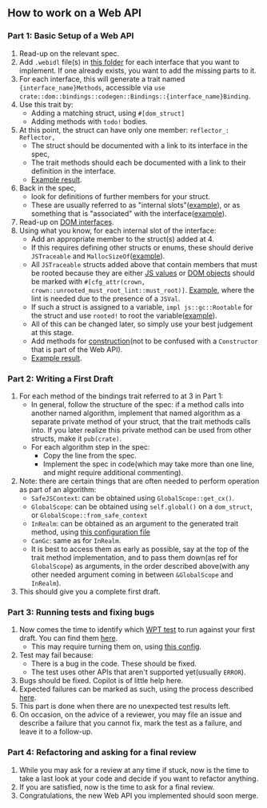 ## How to work on a Web API

### Part 1: Basic Setup of a Web API
1. Read-up on the relevant spec.
2. Add `.webidl` file(s) in [this folder](https://github.com/servo/servo/tree/168f7ead152c679ba1e0b8cdddd89e66433b512b/components/script_bindings/webidls) for each interface that you want to implement. If one already exists, you want to add the missing parts to it. 
3. For each interface, this will generate a trait named `{interface_name}Methods`, 
   accessible via `use crate::dom::bindings::codegen::Bindings::{interface_name}Binding`. 
4. Use this trait by:
   - Adding a matching struct, using `#[dom_struct]`
   - Adding methods with `todo!` bodies. 
5. At this point, the struct can have only one member: `reflector_: Reflector,`
   - The struct should be documented with a link to its interface in the spec, 
   - The trait methods should each be documented with a link to their definition in the interface.
   - [Example result](https://github.com/servo/servo/pull/34844/commits/5c842527d89f9c715f27427913a8d5fc6b18d4c7).
5. Back in the spec, 
   - look for definitions of further members for your struct. 
   - These are usually referred to as "internal slots"([example](https://streams.spec.whatwg.org/#default-reader-internal-slots)), 
   or as something that is "associated" with the interface([example](https://html.spec.whatwg.org/#message-channels)). 
6. Read-up on [DOM interfaces](https://github.com/servo/servo/blob/4a5ff01e060293721d10289ec56dbd4c58a0969e/components/script/dom/mod.rs).
7. Using what you know, for each internal slot of the interface:
   - Add an appropriate member to the struct(s) added at 4.
   - If this requires defining other structs or enums, these should derive `JSTraceable` and `MallocSizeOf`([example](https://github.com/servo/servo/pull/34844/commits/7d73370b0c41a1b00f4b25b7e1b8bf9b67430708#diff-2e7f6e100fdbd73318de2dda9b3d3883700be9ebfd028d4412a207e93cb02892R53)).
   - All `JSTraceable` structs added above that contain members that must be rooted because they are either [JS values](https://github.com/servo/mozjs/blob/87cabf4e9ddf9fafe19713a3d6bc8c5e6105544c/mozjs/src/gc/collections.rs#L94) or [DOM objects](https://github.com/servo/servo/blob/9887ad369d65eb362db21c778ae5f00aad74db6c/components/script/dom/bindings/root.rs#L5) should be marked with `#[cfg_attr(crown, crown::unrooted_must_root_lint::must_root)]`. [Example](https://github.com/gterzian/servo/blob/b7688fe916d105ae9023cd2429068f16ecba3574/components/script/dom/readablestreamdefaultcontroller.rs#L120), where the lint is needed due to the presence of a `JSVal`.
   - If such a struct is assigned to a variable, `impl js::gc::Rootable` for the struct and use `rooted!` to root the variable([example](https://github.com/servo/servo/pull/34844/commits/94867eec21e06d59c5479bdaa92ef422bc7b21f9)).
   - All of this can be changed later, so simply use your best judgement at this stage. 
   - Add methods for [construction](https://github.com/servo/servo/blob/4a5ff01e060293721d10289ec56dbd4c58a0969e/components/script/dom/mod.rs#L91)(not to be confused with a `Constructor` that is part of the Web API). 
   - [Example result](https://github.com/servo/servo/pull/34844/commits/7d73370b0c41a1b00f4b25b7e1b8bf9b67430708).

### Part 2: Writing a First Draft
1. For each method of the bindings trait referred to at 3 in Part 1:
   - In general, follow the structure of the spec: if a method calls into another named algorithm, implement that named algorithm as a separate private method of your struct, that the trait methods calls into. If you later realize this private method can be used from other structs, make it `pub(crate)`. 
   - For each algorithm step in the spec:
       - Copy the line from the spec. 
       - Implement the spec in code(which may take more than one line, and might require additional commenting).
2. Note: there are certain things that are often needed to perform operation as part of an algorithm: 
   - `SafeJSContext`: can be obtained using `GlobalScope::get_cx()`.
   - `GlobalScope`: can be obtained using `self.global()` on a `dom_struct`, or `GlobalScope::from_safe_context`
   - `InRealm`: can be obtained as an argument to the generated trait method, using [this configuration file](https://github.com/servo/servo/blob/4a5ff01e060293721d10289ec56dbd4c58a0969e/components/script_bindings/codegen/Bindings.conf)
   - `CanGc`: same as for `InRealm`.
   -  It is best to access them as early as possible, say at the top of the trait method implementation, and to pass them down(as ref for `GlobalScope`) as arguments, in the order described above(with any other needed argument coming in between `&GlobalScope` and `InRealm`). 
2. This should give you a complete first draft. 

### Part 3: Running tests and fixing bugs
1. Now comes the time to identify which [WPT test](https://book.servo.org/hacking/testing.html) to run against your first draft. You can find them [here](https://github.com/servo/servo/tree/168f7ead152c679ba1e0b8cdddd89e66433b512b/tests/wpt).
    - This may require turning them on, using [this config](https://github.com/servo/servo/blob/168f7ead152c679ba1e0b8cdddd89e66433b512b/tests/wpt/include.ini).
 2. Test may fail because:
     - There is a bug in the code. These should be fixed. 
     - The test uses other APIs that aren't supported yet(usually `ERROR`). 
3. Bugs should be fixed. Copilot is of little help here. 
4. Expected failures can be marked as such, using the process described [here](https://book.servo.org/hacking/testing.html#updating-web-test-expectations).
5. This part is done when there are no unexpected test results left. 
6. On occasion, on the advice of a reviewer, you may file an issue and describe a failure that you cannot fix, mark the test as a failure, and leave it to a follow-up. 

### Part 4: Refactoring and asking for a final review
1. While you may ask for a review at any time if stuck, now is the time to take a last look at your code and decide if you want to refactor anything.
2. If you are satisfied, now is the time to ask for a final review. 
3. Congratulations, the new Web API you implemented should soon merge.
